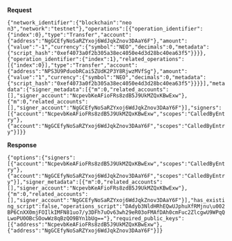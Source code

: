 **Request**

```{"network_identifier":{"blockchain":"neo n3","network":"testnet"},"operations":[{"operation_identifier":{"index":0},"type":"Transfer","account":{"address":"NgGCEfyNoSaRZYxoj6WdJqkZnov3DAaY6F"},"amount":{"value":"-1","currency":{"symbol":"NEO","decimals":0,"metadata":{"script_hash":"0xef4073a0f2b305a38ec4050e4d3d28bc40ea63f5"}}}},{"operation_identifier":{"index":1},"related_operations":[{"index":0}],"type":"Transfer","account":{"address":"NPS3U9PduobRCai5ZUdK2P3Y8RjwzMVfSg"},"amount":{"value":"1","currency":{"symbol":"NEO","decimals":0,"metadata":{"script_hash":"0xef4073a0f2b305a38ec4050e4d3d28bc40ea63f5"}}}}],"metadata":{"signer_metadata":[{"m":0,"related_accounts":[],"signer_account":"NcpevbKeAFioFRs8zdB5J9UkMZQxKBwExw"},{"m":0,"related_accounts":[],"signer_account":"NgGCEfyNoSaRZYxoj6WdJqkZnov3DAaY6F"}],"signers":[{"account":"NcpevbKeAFioFRs8zdB5J9UkMZQxKBwExw","scopes":"CalledByEntry"},{"account":"NgGCEfyNoSaRZYxoj6WdJqkZnov3DAaY6F","scopes":"CalledByEntry"}]}}```

**Response**

```{"options":{"signers":[{"account":"NcpevbKeAFioFRs8zdB5J9UkMZQxKBwExw","scopes":"CalledByEntry"},{"account":"NgGCEfyNoSaRZYxoj6WdJqkZnov3DAaY6F","scopes":"CalledByEntry"}],"signer_metadata":[{"m":0,"related_accounts":[],"signer_account":"NcpevbKeAFioFRs8zdB5J9UkMZQxKBwExw"},{"m":0,"related_accounts":[],"signer_account":"NgGCEfyNoSaRZYxoj6WdJqkZnov3DAaY6F"}],"has_existing_script":false,"operations_script":"DAdyb3NldHRhEQwUJphuXfRMjnu\u002BP6CnXX0mjFOIlkIMFN81uo7/y3DFh7uOv63wh29eR03oFMAfDAh0cmFuc2ZlcgwU9WPqQLwoPU0OBcSOowWz8qBzQO9BYn1bUg=="},"required_public_keys":[{"address":"NcpevbKeAFioFRs8zdB5J9UkMZQxKBwExw"},{"address":"NgGCEfyNoSaRZYxoj6WdJqkZnov3DAaY6F"}]}```
